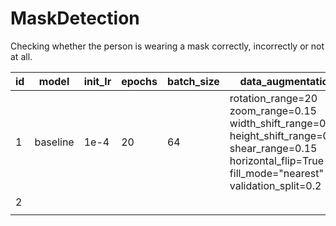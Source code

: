# MaskDetection
Checking whether the person is wearing a mask correctly, incorrectly or not at all.

| id   | model    | init_lr | epochs | batch_size | data_augmentation                                            | train_set                                                    | test_set                                                     | result                                                       |
| ---- | -------- | ------- | ------ | ---------- | ------------------------------------------------------------ | ------------------------------------------------------------ | ------------------------------------------------------------ | ------------------------------------------------------------ |
| 1    | baseline | 1e-4    | 20     | 64         | rotation_range=20<br />zoom_range=0.15<br />width_shift_range=0.15<br />height_shift_range=0.15<br />shear_range=0.15<br />horizontal_flip=True<br />fill_mode="nearest"<br />validation_split=0.2 | with_mask = 5516<br />without_mask = 1588<br />incorrect = 416 | with_mask = 1378<br />without_mask = 396<br />incorrect = 104 | loss=0.2371<br />acc=0.9180<br />val_loss=0.1286<br />val_acc=0.9565<br />test_acc=0.9334<br />incorrect_acc=0.3462<br />with_mask_acc=0.9717<br />without_mask_acc=0.9545 |
| 2    |          |         |        |            |                                                              |                                                              |                                                              |                                                              |
|      |          |         |        |            |                                                              |                                                              |                                                              |                                                              |